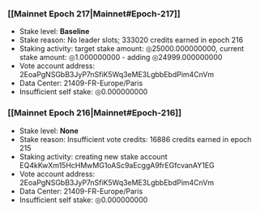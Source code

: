 ### [[Mainnet Epoch 217|Mainnet#Epoch-217]]
* Stake level: **Baseline**
* Stake reason: No leader slots; 333020 credits earned in epoch 216
* Staking activity: target stake amount: ◎25000.000000000, current stake amount: ◎1.000000000 - adding ◎24999.000000000
* Vote account address: 2EoaPgNSGbB3JyP7nSfiK5Wq3eME3LgbbEbdPim4CnVm
* Data Center: 21409-FR-Europe/Paris
* Insufficient self stake: ◎0.000000000
### [[Mainnet Epoch 216|Mainnet#Epoch-216]]
* Stake level: **None**
* Stake reason: Insufficient vote credits: 16886 credits earned in epoch 215
* Staking activity: creating new stake account EQ4kKwXm15HcHMwMG1oASc9aEcggA9frEGfcvanAY1EG
* Vote account address: 2EoaPgNSGbB3JyP7nSfiK5Wq3eME3LgbbEbdPim4CnVm
* Data Center: 21409-FR-Europe/Paris
* Insufficient self stake: ◎0.000000000